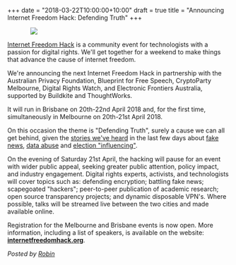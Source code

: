 +++
date = "2018-03-22T10:00:00+10:00"
draft = true
title = "Announcing Internet Freedom Hack: Defending Truth"
+++

<img src="/images/defending-truth-shield-on-blue.jpg" style="max-width:400px; margin-left:auto; margin-right:auto; display:block;" />

[Internet Freedom Hack](https://internetfreedomhack.org) is a community event for technologists with a passion for digital rights. We'll get together for a weekend to make things that advance the cause of internet freedom. 

We're announcing the next Internet Freedom Hack in partnership with the Australian Privacy Foundation, Blueprint for Free Speech, CryptoParty Melbourne, Digital Rights Watch, and Electronic Frontiers Australia, supported by Buildkite and ThoughtWorks. 

It will run in Brisbane on 20th-22nd April 2018 and, for the first time, simultaneously in Melbourne on 20th-21st April 2018.

On this occasion the theme is "Defending Truth", surely a cause we can all get behind, given the [stories we've heard](https://www.theguardian.com/news/series/cambridge-analytica-files) in the last few days about [fake news](https://www.theguardian.com/uk-news/2018/mar/19/cambridge-analytica-execs-boast-dirty-tricks-honey-traps-elections), [data abuse](https://motherboard.vice.com/en_us/article/3kjzvk/facebook-cambridge-analytica-not-a-data-breach) and [election "influencing"](https://www.theguardian.com/uk-news/2018/mar/20/cambridge-analytica-execs-boast-of-role-in-getting-trump-elected).

On the evening of Saturday 21st April, the hacking will pause for an event with wider public appeal, seeking greater public attention, policy impact, and industry engagement. Digital rights experts, activists, and technologists will cover topics such as: defending encryption; battling fake news; scapegoated "hackers"; peer-to-peer publication of academic research; open source transparency projects; and dynamic disposable VPN's. Where possible, talks will be streamed live between the two cities and made available online. 

Registration for the Melbourne and Brisbane events is now open. More information, including a list of speakers, is available on the website: [**internetfreedomhack.org**](https://internetfreedomhack.org).

<i>Posted by [Robin](https://robindoherty.com)</i>


<style>
img {
    max-width:500px;
    max-height:282px;
    margin-right:10px;
    margin-bottom:10px;
    display: inline-block;
}

.space {
  clear: left;
}
</style>
